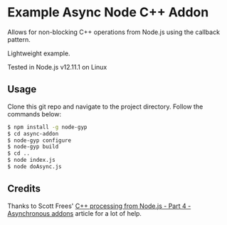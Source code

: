 # Example Async Node C++ Addon

Allows for non-blocking C++ operations from Node.js using the callback pattern.

Lightweight example.

Tested in Node.js v12.11.1 on Linux


## Usage

Clone this git repo and navigate to the project directory. Follow the commands below:

```bash
$ npm install -g node-gyp
$ cd async-addon
$ node-gyp configure
$ node-gyp build
$ cd ..
$ node index.js
$ node doAsync.js
```

## Credits

Thanks to Scott Frees' [C++ processing from Node.js - Part 4 - Asynchronous addons](https://blog.scottfrees.com/c-processing-from-node-js-part-4-asynchronous-addons) article for a lot of help.

